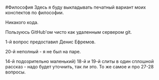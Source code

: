 #Философия
Здесь я буду выкладывать печатный вариант моих конспектов по философии.

Никакого кода.

Пользуюсь GitHub'ом чисто как удаленным сервером git.

1-й вопрос предоставил Денис Ефремов.

20-й неполный - я не был на паре.

14-й подозрительно маленький)
18-й и 19-й слиты в один сплошной рассказ - надо будет уточнить, так ли это. То же самое и про 27-28 вопросы.

